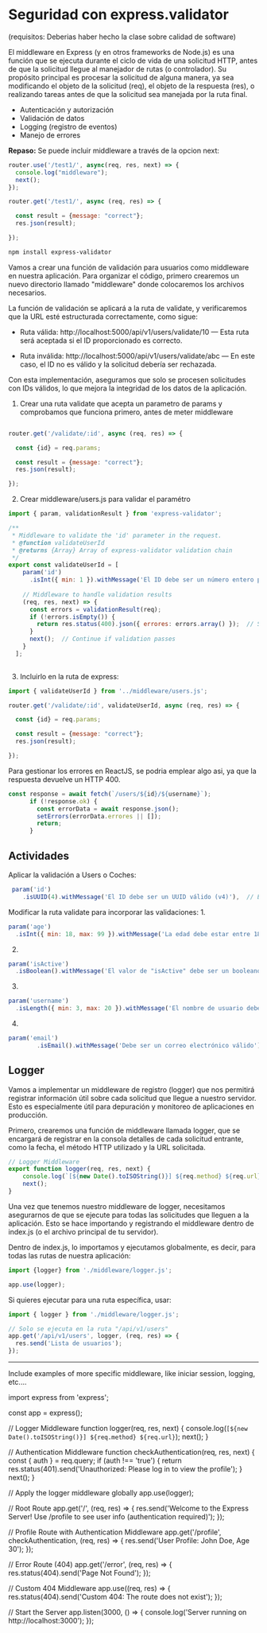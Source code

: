 
# Seguridad con express.validator
(requisitos: Deberias haber hecho la clase sobre calidad de software)

El middleware en Express (y en otros frameworks de Node.js) es una función que se ejecuta durante el ciclo de vida de una solicitud HTTP, antes de que la solicitud llegue al manejador de rutas (o controlador). Su propósito principal es procesar la solicitud de alguna manera, ya sea modificando el objeto de la solicitud (req), el objeto de la respuesta (res), o realizando tareas antes de que la solicitud sea manejada por la ruta final.

- Autenticación y autorización
- Validación de datos
- Logging (registro de eventos)
- Manejo de errores

**Repaso:**
Se puede incluir middleware a través de la opcion next:
```js
router.use('/test1/', async(req, res, next) => {
  console.log("middleware");
  next();
});

router.get('/test1/', async (req, res) => {

  const result = {message: "correct"};
  res.json(result);

});

```


```bash
npm install express-validator
```

Vamos a crear una función de validación para usuarios como middleware en nuestra aplicación. Para organizar el código, primero crearemos un nuevo directorio llamado "middleware" donde colocaremos los archivos necesarios.

La función de validación se aplicará a la ruta de validate, y verificaremos que la URL esté estructurada correctamente, como sigue:

- Ruta válida:
http://localhost:5000/api/v1/users/validate/10 — Esta ruta será aceptada si el ID proporcionado es correcto.

- Ruta inválida:
http://localhost:5000/api/v1/users/validate/abc — En este caso, el ID no es válido y la solicitud debería ser rechazada.

Con esta implementación, aseguramos que solo se procesen solicitudes con IDs válidos, lo que mejora la integridad de los datos de la aplicación.

1. Crear una ruta validate que acepta un parametro de params y comprobamos que funciona primero, antes de meter middleware

```js

router.get('/validate/:id', async (req, res) => {

  const {id} = req.params;

  const result = {message: "correct"};
  res.json(result);

});

```

2. Crear middleware/users.js para validar el paramétro

```js
import { param, validationResult } from 'express-validator';

/**
 * Middleware to validate the 'id' parameter in the request.
 * @function validateUserId
 * @returns {Array} Array of express-validator validation chain
 */
export const validateUserId = [
    param('id')
      .isInt({ min: 1 }).withMessage('El ID debe ser un número entero positivo'),  // Ensures 'id' is a positive integer
  
    // Middleware to handle validation results
    (req, res, next) => {
      const errors = validationResult(req);
      if (!errors.isEmpty()) {
        return res.status(400).json({ errores: errors.array() });  // Send validation errors as response
      }
      next();  // Continue if validation passes
    }
  ];
  
```

3. Incluirlo en la ruta de express:

```javascript
import { validateUserId } from '../middleware/users.js';

router.get('/validate/:id', validateUserId, async (req, res) => {

  const {id} = req.params;

  const result = {message: "correct"};
  res.json(result);

});

```

Para gestionar los errores en ReactJS, se podria emplear algo asi, ya que la respuesta devuelve un HTTP 400.

```jsx
const response = await fetch(`/users/${id}/${username}`);
      if (!response.ok) {
        const errorData = await response.json();
        setErrors(errorData.errores || []);
        return;
      }
```


## Actividades

Aplicar la validación a Users o Coches:

```js
 param('id')
    .isUUID(4).withMessage('El ID debe ser un UUID válido (v4)'),  // Ensure 'id' is a valid UUID v4
```

Modificar la ruta validate para incorporar las validaciones:
1. 
```js
param('age')
  .isInt({ min: 18, max: 99 }).withMessage('La edad debe estar entre 18 y 99')  
```

2. 
```js
param('isActive')
  .isBoolean().withMessage('El valor de "isActive" debe ser un booleano')  // Validate that 'isActive' is a boolean
```

3. 
```js
param('username')
  .isLength({ min: 3, max: 20 }).withMessage('El nombre de usuario debe tener entre 3 y 20 caracteres')  // Validate length of string 'username'
```

4. 
```js
param('email')
        .isEmail().withMessage('Debe ser un correo electrónico válido'),
```

## Logger
Vamos a implementar un middleware de registro (logger) que nos permitirá registrar información útil sobre cada solicitud que llegue a nuestro servidor. Esto es especialmente útil para depuración y monitoreo de aplicaciones en producción.

Primero, crearemos una función de middleware llamada logger, que se encargará de registrar en la consola detalles de cada solicitud entrante, como la fecha, el método HTTP utilizado y la URL solicitada.

```js
// Logger Middleware
export function logger(req, res, next) {
    console.log(`[${new Date().toISOString()}] ${req.method} ${req.url}`);
    next();
}
```

Una vez que tenemos nuestro middleware de logger, necesitamos asegurarnos de que se ejecute para todas las solicitudes que lleguen a la aplicación. Esto se hace importando y registrando el middleware dentro de index.js (o el archivo principal de tu servidor).

Dentro de index.js, lo importamos y ejecutamos globalmente, es decir, para todas las rutas de nuestra aplicación:

```js
import {logger} from './middleware/logger.js';

app.use(logger);
```

Si quieres ejecutar para una ruta específica, usar:

```js
import { logger } from './middleware/logger.js';

// Solo se ejecuta en la ruta "/api/v1/users"
app.get('/api/v1/users', logger, (req, res) => {
  res.send('Lista de usuarios');
});
```

----

Include examples of more specific middleware, like iniciar session, logging, etc....


import express from 'express';

const app = express();

// Logger Middleware
function logger(req, res, next) {
    console.log(`[${new Date().toISOString()}] ${req.method} ${req.url}`);
    next();
}

// Authentication Middleware
function checkAuthentication(req, res, next) {
    const { auth } = req.query;
    if (auth !== 'true') {
        return res.status(401).send('Unauthorized: Please log in to view the profile');
    }
    next();
}

// Apply the logger middleware globally
app.use(logger);

// Root Route
app.get('/', (req, res) => {
    res.send('Welcome to the Express Server! Use /profile to see user info (authentication required)');
});

// Profile Route with Authentication Middleware
app.get('/profile', checkAuthentication, (req, res) => {
    res.send('User Profile: John Doe, Age 30');
});

// Error Route (404)
app.get('/error', (req, res) => {
    res.status(404).send('Page Not Found');
});

// Custom 404 Middleware
app.use((req, res) => {
    res.status(404).send('Custom 404: The route does not exist');
});

// Start the Server
app.listen(3000, () => {
    console.log('Server running on http://localhost:3000');
});
